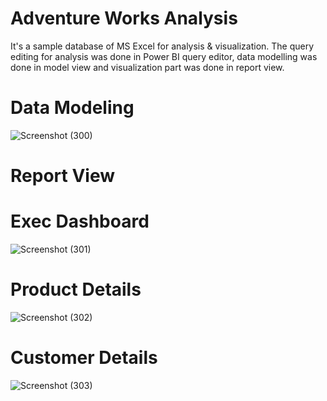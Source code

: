 # Adventure Works Analysis
It's a sample database of MS Excel for analysis & visualization. The query editing for analysis was done in Power BI query editor, data modelling was done in model view and visualization part was done in report view.
# Data Modeling
![Screenshot (300)](https://github.com/Nishishrivastava/AdventureWorks_Dataset_Analysis_using_PowerBI/assets/83336594/6ec4c2c3-a27f-482a-bf4c-c4d55f90b9b7)

# Report View
# Exec Dashboard
![Screenshot (301)](https://github.com/Nishishrivastava/AdventureWorks_Dataset_Analysis_using_PowerBI/assets/83336594/2f0317f3-3509-44d3-9b5b-a58128601dfc)

# Product Details
![Screenshot (302)](https://github.com/Nishishrivastava/AdventureWorks_Dataset_Analysis_using_PowerBI/assets/83336594/1e0ae15f-e4c6-459c-82a1-b4643ff90e86)

# Customer Details
![Screenshot (303)](https://github.com/Nishishrivastava/AdventureWorks_Dataset_Analysis_using_PowerBI/assets/83336594/974a95a7-0c34-4946-b356-ed239b55b3b8)

